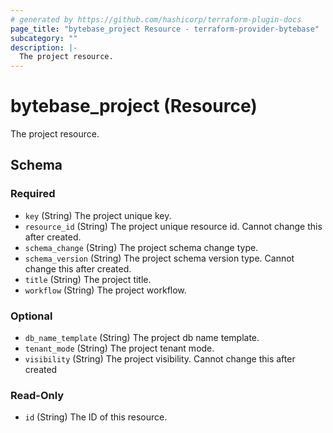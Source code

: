 ```yaml
---
# generated by https://github.com/hashicorp/terraform-plugin-docs
page_title: "bytebase_project Resource - terraform-provider-bytebase"
subcategory: ""
description: |-
  The project resource.
---
```


# bytebase_project (Resource)

The project resource.



<!-- schema generated by tfplugindocs -->
## Schema

### Required

- `key` (String) The project unique key.
- `resource_id` (String) The project unique resource id. Cannot change this after created.
- `schema_change` (String) The project schema change type.
- `schema_version` (String) The project schema version type. Cannot change this after created.
- `title` (String) The project title.
- `workflow` (String) The project workflow.

### Optional

- `db_name_template` (String) The project db name template.
- `tenant_mode` (String) The project tenant mode.
- `visibility` (String) The project visibility. Cannot change this after created

### Read-Only

- `id` (String) The ID of this resource.


